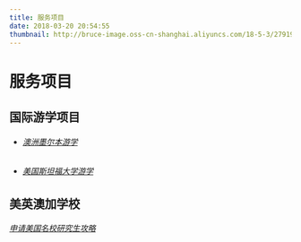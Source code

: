 ```yaml
---
title: 服务项目
date: 2018-03-20 20:54:55
thumbnail: http://bruce-image.oss-cn-shanghai.aliyuncs.com/18-5-3/27919074.jpg # 略缩图
---
```

# 服务项目
## 国际游学项目
* ###### [澳洲墨尔本游学](/2018/04/12/Melbourne/)
* ###### [美国斯坦福大学游学](/2018/04/16/Stanford/)
## 美英澳加学校
###### [申请美国名校研究生攻略](/2018/04/17/America/)
